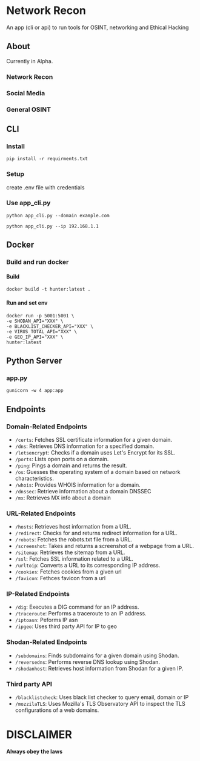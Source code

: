 # Network Recon
An app (cli or api) to run tools for OSINT, networking and Ethical Hacking

## About

Currently in Alpha. 

### Network Recon 

### Social Media 

### General OSINT

## CLI
### Install 

`pip install -r requirments.txt`

### Setup 

create .env file with credentials

### Use app_cli.py

`python app_cli.py --domain example.com`

`python app_cli.py --ip 192.168.1.1`

## Docker
### Build and run docker 
#### Build

`docker build -t hunter:latest .`

#### Run and set env 

    docker run -p 5001:5001 \
    -e SHODAN_API="XXX" \
    -e BLACKLIST_CHECKER_API="XXX" \
    -e VIRUS_TOTAL_API="XXX" \
    -e GEO_IP_API="XXX" \
    hunter:latest

## Python Server
### app.py 

`gunicorn -w 4 app:app`

## Endpoints

### Domain-Related Endpoints

- `/certs`: Fetches SSL certificate information for a given domain.
- `/dns`: Retrieves DNS information for a specified domain.
- `/letsencrypt`: Checks if a domain uses Let's Encrypt for its SSL.
- `/ports`: Lists open ports on a domain.
- `/ping`: Pings a domain and returns the result.
- `/os`: Guesses the operating system of a domain based on network characteristics.
- `/whois`: Provides WHOIS information for a domain.
- `/dnssec`: Retrieve information about a domain DNSSEC 
- `/mx`: Retrieves MX info about a domain

### URL-Related Endpoints

- `/hosts`: Retrieves host information from a URL.
- `/redirect`: Checks for and returns redirect information for a URL.
- `/robots`: Fetches the robots.txt file from a URL.
- `/screenshot`: Takes and returns a screenshot of a webpage from a URL.
- `/sitemap`: Retrieves the sitemap from a URL.
- `/ssl`: Fetches SSL information related to a URL.
- `/urltoip`: Converts a URL to its corresponding IP address.
- `/cookies`: Fetches cookies from a given url
- `/favicon`: Fethces favicon from a url

### IP-Related Endpoints

- `/dig`: Executes a DIG command for an IP address.
- `/traceroute`: Performs a traceroute to an IP address.
- `/iptoasn`: Peforms IP asn
- `/ipgeo`: Uses third party API for IP to geo

### Shodan-Related Endpoints

- `/subdomains`: Finds subdomains for a given domain using Shodan.
- `/reversedns`: Performs reverse DNS lookup using Shodan.
- `/shodanhost`: Retrieves host information from Shodan for a given IP.

### Third party API
- `/blacklistcheck`: Uses black list checker to query email, domain or IP
- `/mozzilaTLS`: Uses Mozilla's TLS Observatory API to inspect the TLS configurations of a web domains.

# DISCLAIMER
**Always obey the laws**